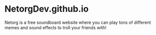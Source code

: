 # NetorgDev.github.io
Netorg is a free soundboard website where you can play tons of different memes and sound effects to troll your friends with!
